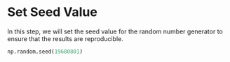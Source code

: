 # Set Seed Value

In this step, we will set the seed value for the random number generator to ensure that the results are reproducible.

```python
np.random.seed(19680801)
```
